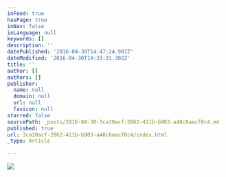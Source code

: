 ```yaml
---
inFeed: true
hasPage: true
inNav: false
inLanguage: null
keywords: []
description: ''
datePublished: '2016-04-30T14:47:24.987Z'
dateModified: '2016-04-30T14:33:31.302Z'
title: ''
author: []
authors: []
publisher:
  name: null
  domain: null
  url: null
  favicon: null
starred: false
sourcePath: _posts/2016-04-30-3ca10acf-2862-411b-b903-a48c6aacf0c4.md
published: true
url: 3ca10acf-2862-411b-b903-a48c6aacf0c4/index.html
_type: Article

---
```

![](https://the-grid-user-content.s3-us-west-2.amazonaws.com/45893d69-b09c-4838-9d39-8bf4edcf5702.png)
